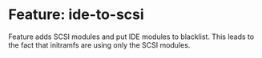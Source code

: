 # Feature: ide-to-scsi

Feature adds SCSI modules and put IDE modules to blacklist.
This leads to the fact that initramfs are using only the SCSI modules.
